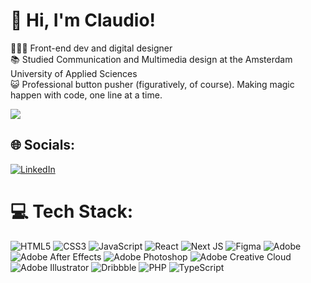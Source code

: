 # 👋 Hi, I'm Claudio!
👩🏻‍💻 Front-end dev and digital designer<br>
📚 Studied Communication and Multimedia design at the Amsterdam University of Applied Sciences<br>
😺 Professional button pusher (figuratively, of course). Making magic happen with code, one line at a time. <br/>

![](https://github-readme-stats.vercel.app/api?username=claudiobak&theme=dark&hide_border=false&include_all_commits=true&count_private=false)<br/>


## 🌐 Socials:
[![LinkedIn](https://img.shields.io/badge/LinkedIn-%230077B5.svg?logo=linkedin&logoColor=white)](https://linkedin.com/in/claudiobakker) 

# 💻 Tech Stack:
![HTML5](https://img.shields.io/badge/html5-%23E34F26.svg?style=for-the-badge&logo=html5&logoColor=white) ![CSS3](https://img.shields.io/badge/css3-%231572B6.svg?style=for-the-badge&logo=css3&logoColor=white) ![JavaScript](https://img.shields.io/badge/javascript-%23323330.svg?style=for-the-badge&logo=javascript&logoColor=%23F7DF1E) ![React](https://img.shields.io/badge/react-%2320232a.svg?style=for-the-badge&logo=react&logoColor=%2361DAFB) ![Next JS](https://img.shields.io/badge/Next-black?style=for-the-badge&logo=next.js&logoColor=white) ![Figma](https://img.shields.io/badge/figma-%23F24E1E.svg?style=for-the-badge&logo=figma&logoColor=white) ![Adobe](https://img.shields.io/badge/adobe-%23FF0000.svg?style=for-the-badge&logo=adobe&logoColor=white) ![Adobe After Effects](https://img.shields.io/badge/Adobe%20After%20Effects-9999FF.svg?style=for-the-badge&logo=Adobe%20After%20Effects&logoColor=white) ![Adobe Photoshop](https://img.shields.io/badge/adobe%20photoshop-%2331A8FF.svg?style=for-the-badge&logo=adobe%20photoshop&logoColor=white) ![Adobe Creative Cloud](https://img.shields.io/badge/Adobe%20Creative%20Cloud-DA1F26.svg?style=for-the-badge&logo=Adobe%20Creative%20Cloud&logoColor=white) ![Adobe Illustrator](https://img.shields.io/badge/adobe%20illustrator-%23FF9A00.svg?style=for-the-badge&logo=adobe%20illustrator&logoColor=white) ![Dribbble](https://img.shields.io/badge/Dribbble-EA4C89?style=for-the-badge&logo=dribbble&logoColor=white) ![PHP](https://img.shields.io/badge/php-%23777BB4.svg?style=for-the-badge&logo=php&logoColor=white) ![TypeScript](https://img.shields.io/badge/typescript-%23007ACC.svg?style=for-the-badge&logo=typescript&logoColor=white)
<!-- # 📊 GitHub Stats:  -->
<!-- ![](https://github-readme-stats.vercel.app/api?username=claudiobak&theme=dark&hide_border=false&include_all_commits=true&count_private=false)<br/>  -->
<!-- ![](https://github-readme-streak-stats.herokuapp.com/?user=claudiobak&theme=dark&hide_border=false)<br/>  -->
<!-- ![](https://github-readme-stats.vercel.app/api/top-langs/?username=claudiobak&theme=dark&hide_border=false&include_all_commits=true&count_private=false&layout=compact) -->

<!-- ### 😂 Random Dev Meme
<img src='https://randommeme-five.vercel.app/' style="height: 400px;"/>   -->
